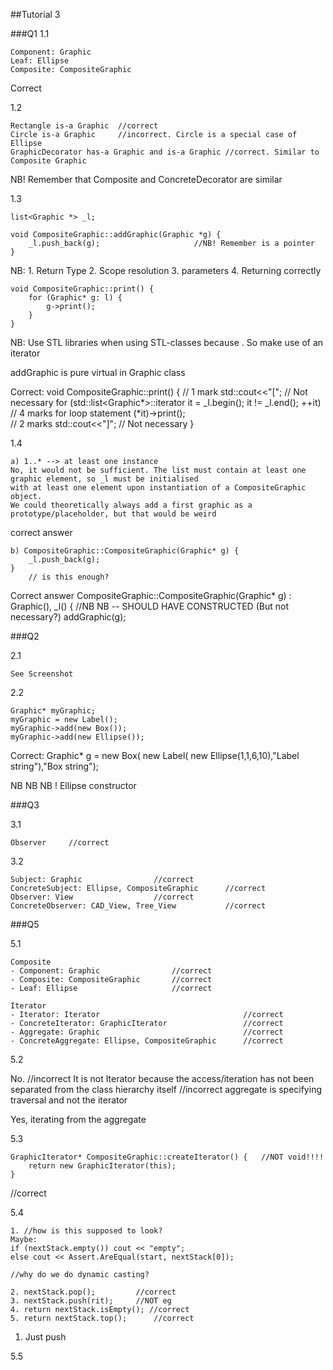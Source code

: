 ##Tutorial 3

###Q1
1.1 

    Component: Graphic
    Leaf: Ellipse
    Composite: CompositeGraphic
    
Correct

1.2

    Rectangle is-a Graphic  //correct
    Circle is-a Graphic     //incorrect. Circle is a special case of Ellipse
    GraphicDecorator has-a Graphic and is-a Graphic //correct. Similar to Composite Graphic
    
NB! Remember that Composite and ConcreteDecorator are similar
                     


1.3

    list<Graphic *> _l;
    
    void CompositeGraphic::addGraphic(Graphic *g) {
        _l.push_back(g);                     //NB! Remember is a pointer
    } 
    
NB: 1. Return Type
    2. Scope resolution
    3. parameters
    4. Returning correctly 
   
    void CompositeGraphic::print() {
        for (Graphic* g: l) {
            g->print();
        }
    }
    
NB: Use STL libraries when using STL-classes because . So make use of an iterator
    
addGraphic is pure virtual in Graphic class

Correct:
void CompositeGraphic::print() { 
// 1 mark
std::cout<<"["; // Not necessary
for (std::list<Graphic*>::iterator it = _l.begin(); 
it != _l.end(); ++it)
// 4 marks for loop statement
(*it)->print();              
// 2 marks
std::cout<<"]"; // Not necessary
}
    
1.4

    a) 1..* --> at least one instance
    No, it would not be sufficient. The list must contain at least one graphic element, so _l must be initialised
    with at least one element upon instantiation of a CompositeGraphic object. 
    We could theoretically always add a first graphic as a prototype/placeholder, but that would be weird

correct answer    

    b) CompositeGraphic::CompositeGraphic(Graphic* g) {
        _l.push_back(g);
    }
        // is this enough?
        
Correct answer
CompositeGraphic::CompositeGraphic(Graphic* g) : Graphic(), _l() {      //NB NB -- SHOULD HAVE CONSTRUCTED (But not necessary?)
			addGraphic(g);
    
###Q2

2.1
    
    See Screenshot

2.2

    Graphic* myGraphic;
    myGraphic = new Label();
    myGraphic->add(new Box());
    myGraphic->add(new Ellipse());

Correct: Graphic* g = new Box(
         		new Label(
         		new Ellipse(1,1,6,10),"Label string"),"Box string");
    
NB NB NB ! Ellipse constructor

###Q3

3.1 
    
    Observer     //correct
    
3.2
    
    Subject: Graphic                //correct
    ConcreteSubject: Ellipse, CompositeGraphic      //correct
    Observer: View                  //correct
    ConcreteObserver: CAD_View, Tree_View           //correct
    
###Q5

5.1

    Composite
    - Component: Graphic                //correct
    - Composite: CompositeGraphic       //correct
    - Leaf: Ellipse                     //correct
    
    Iterator
    - Iterator: Iterator                                //correct
    - ConcreteIterator: GraphicIterator                 //correct
    - Aggregate: Graphic                                //correct
    - ConcreteAggregate: Ellipse, CompositeGraphic      //correct
    
5.2 

No. //incorrect
It is not Iterator because the access/iteration has not been separated from the class hierarchy itself //incorrect
aggregate is specifying traversal and not the iterator

Yes, iterating from the aggregate


5.3

    GraphicIterator* CompositeGraphic::createIterator() {   //NOT void!!!!
        return new GraphicIterator(this);
    }
    
//correct
    
5.4

    1. //how is this supposed to look? 
    Maybe: 
    if (nextStack.empty()) cout << "empty";
    else cout << Assert.AreEqual(start, nextStack[0]);
    
    //why do we do dynamic casting?
    
    2. nextStack.pop();         //correct
    3. nextStack.push(rit);     //NOT eg 
    4. return nextStack.isEmpty(); //correct
    5. return nextStack.top();      //correct

1. Just push


5.5

    

    